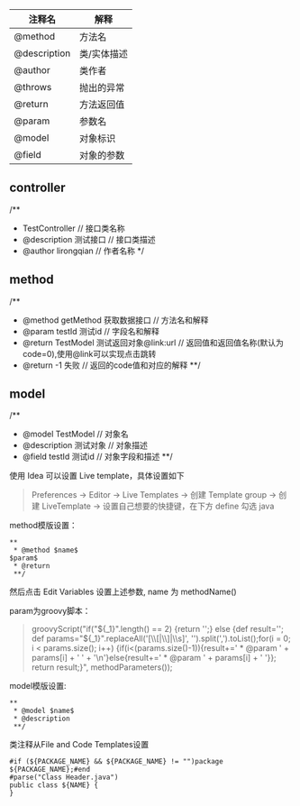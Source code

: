 
注释名 | 解释
--- | ---
@method | 方法名   
@description | 类/实体描述
@author | 类作者
@throws | 抛出的异常
@return | 方法返回值
@param | 参数名
@model | 对象标识
@field | 对象的参数

## controller
/**
 * TestController // 接口类名称
 * @description 测试接口 // 接口类描述
 * @author lirongqian // 作者名称
 */
 
 ## method
 /**
 * @method getMethod 获取数据接口 // 方法名和解释
 * @param testId 测试id // 字段名和解释
 * @return TestModel 测试返回对象@link:url // 返回值和返回值名称(默认为code=0),使用@link可以实现点击跳转
 * @return -1 失败 // 返回的code值和对应的解释
 **/
 
 ## model
 /**
 * @model TestModel // 对象名
 * @description 测试对象 // 对象描述
 * @field testId 测试id // 对象字段和描述
 **/
 

使用 Idea 可以设置 Live template，具体设置如下
> Preferences -> Editor -> Live Templates -> 创建 Template group -> 创建 LiveTemplate -> 设置自己想要的快捷键，在下方 define 勾选 java

method模版设置：
```
**
 * @method $name$
$param$
 * @return
 **/
```
然后点击 Edit Variables 设置上述参数, name 为 methodName()

param为groovy脚本：
> groovyScript("if(\"${_1}\".length() == 2) {return '';} else {def result=''; def params=\"${_1}\".replaceAll('[\\\\[|\\\\]|\\\\s]', '').split(',').toList();for(i = 0; i < params.size(); i++) {if(i<(params.size()-1)){result+=' * @param ' + params[i] + ' ' + '\\n'}else{result+=' * @param ' + params[i] + ' '}}; return result;}", methodParameters());

model模版设置:
```
**
 * @model $name$
 * @description
 **/
```

类注释从File and Code Templates设置
```
#if (${PACKAGE_NAME} && ${PACKAGE_NAME} != "")package ${PACKAGE_NAME};#end
#parse("Class Header.java")
public class ${NAME} {
}
```
